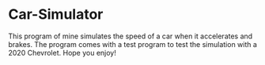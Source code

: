 # Car-Simulator

This program of mine simulates the speed of a car when it accelerates and brakes. The program comes with a test program to test the simulation with a 2020 Chevrolet. Hope you enjoy!

